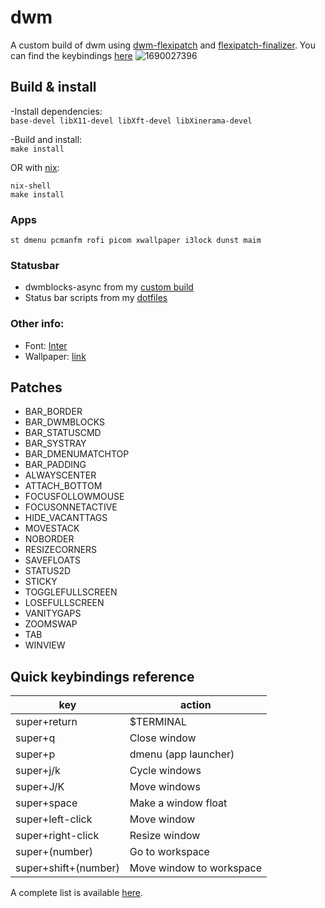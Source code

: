 # dwm
A custom build of dwm using [dwm-flexipatch](https://github.com/bakkeby/dwm-flexipatch) and [flexipatch-finalizer](https://github.com/bakkeby/flexipatch-finalizer).
You can find the keybindings [here](https://github.com/imatsatsos/dwm/wiki#keybindings)
![1690027396](https://github.com/imatsatsos/dwm/assets/49369992/a38bbb19-95e6-4766-b97f-9065c29dc35c)

## Build & install
-Install dependencies:  
```base-devel libX11-devel libXft-devel libXinerama-devel```

-Build and install:  
```make install```

OR with [nix](https://github.com/NixOS/nix):
```
nix-shell
make install
```

### Apps
```st dmenu pcmanfm rofi picom xwallpaper i3lock dunst maim```

### Statusbar
- dwmblocks-async from my [custom build](https://github.com/imatsatsos/dwmblocks-async)
- Status bar scripts from my [dotfiles](https://github.com/imatsatsos/dotfiles/tree/main/.local/bin/status)

### Other info:
- Font: [Inter](https://github.com/rsms/inter)
- Wallpaper: [link](https://wallhaven.cc/w/exwgv8)

## Patches
- BAR_BORDER
- BAR_DWMBLOCKS
- BAR_STATUSCMD
- BAR_SYSTRAY
- BAR_DMENUMATCHTOP
- BAR_PADDING
- ALWAYSCENTER
- ATTACH_BOTTOM
- FOCUSFOLLOWMOUSE
- FOCUSONNETACTIVE
- HIDE_VACANTTAGS
- MOVESTACK
- NOBORDER
- RESIZECORNERS
- SAVEFLOATS
- STATUS2D
- STICKY
- TOGGLEFULLSCREEN
- LOSEFULLSCREEN
- VANITYGAPS
- ZOOMSWAP
- TAB
- WINVIEW


## Quick keybindings reference
| key | action |
| ---- | ---- |
| super+return | $TERMINAL | 
| super+q | Close window |
| super+p | dmenu (app launcher) | 
| super+j/k | Cycle windows |
| super+J/K | Move windows |
| super+space | Make a window float |
| super+left-click | Move window |
| super+right-click | Resize window |
| super+(number) | Go to workspace |
| super+shift+(number) | Move window to workspace |

A complete list is available [here](https://github.com/imatsatsos/dwm/wiki#keybindings).
